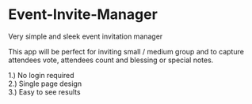 # Event-Invite-Manager
Very simple and sleek event invitation manager

This app will be perfect for inviting small / medium group and to capture attendees vote, attendees count and blessing or special notes. 

1.) No login required<br/>
2.) Single page design <br/>
3.) Easy to see results
